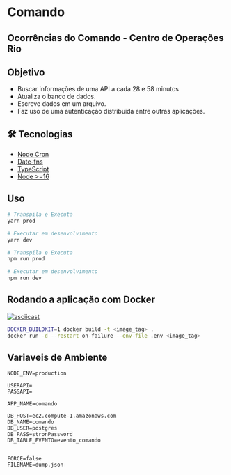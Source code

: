 # Comando
## Ocorrências do Comando - Centro de Operações Rio

## Objetivo
* Buscar informações de uma API a cada 28 e 58 minutos 
* Atualiza o banco de dados.
* Escreve dados em um arquivo.
* Faz uso de uma autenticação distribuida entre outras aplicações.

## 🛠 Tecnologias
* [Node Cron](https://github.com/node-cron/node-cron)
* [Date-fns](https://date-fns.org/)
* [TypeScript](https://www.typescriptlang.org/)
* [Node >=16](https://nodejs.org/)

## Uso
```bash
# Transpila e Executa
yarn prod

# Executar em desenvolvimento
yarn dev
```

```bash
# Transpila e Executa
npm run prod

# Executar em desenvolvimento
npm run dev
```

## Rodando a aplicação com Docker
[![asciicast](https://asciinema.org/a/567257.svg)](https://asciinema.org/a/567257?t=11)

```bash
DOCKER_BUILDKIT=1 docker build -t <image_tag> .
docker run -d --restart on-failure --env-file .env <image_tag>
```

## Variaveis de Ambiente
 
```dotenv
NODE_ENV=production

USERAPI=
PASSAPI=

APP_NAME=comando

DB_HOST=ec2.compute-1.amazonaws.com
DB_NAME=comando
DB_USER=postgres
DB_PASS=stronPassword
DB_TABLE_EVENTO=evento_comando


FORCE=false
FILENAME=dump.json
```